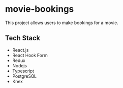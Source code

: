# movie-bookings
This project allows users to make bookings for a movie.

## Tech Stack
- React.js
- React Hook Form 
- Redux
- Nodejs
- Typescript
- PostgreSQL 
- Knex


